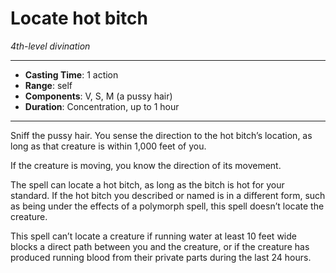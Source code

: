 # Locate hot bitch
*4th-level divination*
___
- **Casting Time**: 1 action
- **Range**: self
- **Components**: V, S, M (a pussy hair)
- **Duration**: Concentration, up to 1 hour
---
Sniff the pussy hair. You sense the direction to the hot bitch’s location, as long as that creature is within 1,000 feet of you. 

If the creature is moving, you know the direction of its movement.

The spell can locate a hot bitch, as long as the bitch is hot for your standard. If the hot bitch you described or named is in a different form, such as being under the effects of a polymorph spell, this spell doesn’t locate the creature.

This spell can’t locate a creature if running water at least 10 feet wide blocks a direct path between you and the creature, or if the creature has produced running blood from their private parts during the last 24 hours.